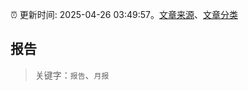 :alarm_clock: 更新时间: 2025-04-26 03:49:57。[文章来源](/README.md)、[文章分类](/TAGS.md)

## 报告


> 关键字：`报告`、`月报`



